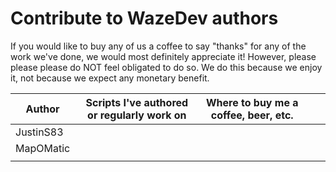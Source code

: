 # Contribute to WazeDev authors
If you would like to buy any of us a coffee to say "thanks" for any of the work we've done, we would most definitely appreciate it!  However, please please please do NOT feel obligated to do so.  We do this because we enjoy it, not because we expect any monetary benefit.


| Author    | Scripts I've authored or regularly work on | Where to buy me a coffee, beer, etc. |   |   |
|-----------|--------------------------------------------|--------------------------------------|---|---|
| JustinS83 |                                            |                                      |   |   |
| MapOMatic |                                            |                                      |   |   |
|           |                                            |                                      |   |   |
